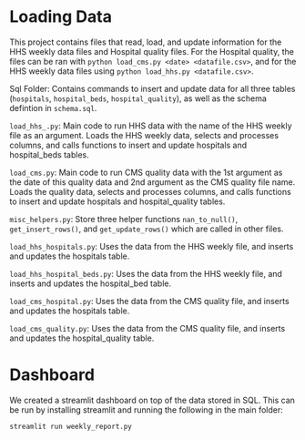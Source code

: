 # Loading Data

This project contains files that read, load, and update information for the HHS weekly data files and Hospital quality files. For the Hospital quality, the files can be ran with `python load_cms.py <date> <datafile.csv>`, and for the HHS weekly data files using `python load_hhs.py <datafile.csv>`.

Sql Folder: Contains commands to insert and update data for all three tables (`hospitals`, `hospital_beds`, `hospital_quality`), as well as the schema defintion in `schema.sql`.

`load_hhs_.py`: Main code to run HHS data with the name of the HHS weekly file as an argument. Loads the HHS weekly data, selects and processes columns, and calls functions to insert and update hospitals and hospital_beds tables. 

`load_cms.py`: Main code to run CMS quality data with the 1st argument as the date of this quality data and 2nd argument as the CMS quality file name. Loads the quality data, selects and processes columns, and calls functions to insert and update hospitals and hospital_quality tables.

`misc_helpers.py`: Store three helper functions `nan_to_null()`, `get_insert_rows()`, and `get_update_rows()` which are called in other files. 

`load_hhs_hospitals.py`: Uses the data from the HHS weekly file, and inserts and updates the hospitals table. 

`load_hhs_hospital_beds.py`: Uses the data from the HHS weekly file, and inserts and updates the hospital_bed table. 

`load_cms_hospital.py`: Uses the data from the CMS quality file, and inserts and updates the hospitals table. 

`load_cms_quality.py`: Uses the data from the CMS quality file, and inserts and updates the hospital_quality table. 

# Dashboard

We created a streamlit dashboard on top of the data stored in SQL. This can be run by installing streamlit and running the following in the main folder:

`streamlit run weekly_report.py`